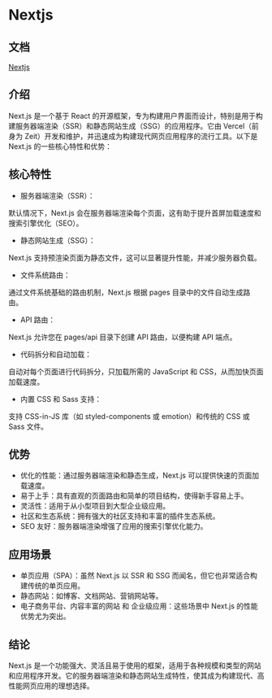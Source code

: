 # Nextjs

## 文档

[Nextjs](https://nextjs.org/docs)

## 介绍

Next.js 是一个基于 React 的开源框架，专为构建用户界面而设计，特别是用于构建服务器端渲染（SSR）和静态网站生成（SSG）的应用程序。它由 Vercel（前身为 Zeit）开发和维护，并迅速成为构建现代网页应用程序的流行工具。以下是 Next.js 的一些核心特性和优势：

## 核心特性

-   服务器端渲染（SSR）：

默认情况下，Next.js 会在服务器端渲染每个页面，这有助于提升首屏加载速度和搜索引擎优化（SEO）。

-   静态网站生成（SSG）：

Next.js 支持预渲染页面为静态文件，这可以显著提升性能，并减少服务器负载。

-   文件系统路由：

通过文件系统基础的路由机制，Next.js 根据 pages 目录中的文件自动生成路由。

-   API 路由：

Next.js 允许您在 pages/api 目录下创建 API 路由，以便构建 API 端点。

-   代码拆分和自动加载：

自动对每个页面进行代码拆分，只加载所需的 JavaScript 和 CSS，从而加快页面加载速度。

-   内置 CSS 和 Sass 支持：

支持 CSS-in-JS 库（如 styled-components 或 emotion）和传统的 CSS 或 Sass 文件。

## 优势

-   优化的性能：通过服务器端渲染和静态生成，Next.js 可以提供快速的页面加载速度。
-   易于上手：具有直观的页面路由和简单的项目结构，使得新手容易上手。
-   灵活性：适用于从小型项目到大型企业级应用。
-   社区和生态系统：拥有强大的社区支持和丰富的插件生态系统。
-   SEO 友好：服务器端渲染增强了应用的搜索引擎优化能力。

## 应用场景

-   单页应用（SPA）：虽然 Next.js 以 SSR 和 SSG 而闻名，但它也非常适合构建传统的单页应用。
-   静态网站：如博客、文档网站、营销网站等。
-   电子商务平台、内容丰富的网站 和 企业级应用：这些场景中 Next.js 的性能优势尤为突出。

## 结论

Next.js 是一个功能强大、灵活且易于使用的框架，适用于各种规模和类型的网站和应用程序开发。它的服务器端渲染和静态网站生成特性，使其成为构建现代、高性能网页应用的理想选择。
